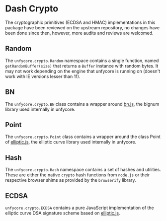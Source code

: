 # Dash Crypto

The cryptographic primitives (ECDSA and HMAC) implementations in this package have been reviewed on the upstream repository, no changes have been done since then, however, more audits and reviews are welcomed.

## Random

The `unfycore.crypto.Random` namespace contains a single function, named `getRandomBuffer(size)` that returns a `Buffer` instance with random bytes. It may not work depending on the engine that unfycore is running on (doesn't work with IE versions lesser than 11).

## BN

The `unfycore.crypto.BN` class contains a wrapper around [bn.js](https://github.com/indutny/bn.js), the bignum library used internally in unfycore.

## Point

The `unfycore.crypto.Point` class contains a wrapper around the class Point of [elliptic.js](https://github.com/indutny/elliptic), the elliptic curve library used internally in unfycore.

## Hash

The `unfycore.crypto.Hash` namespace contains a set of hashes and utilities. These are either the native `crypto` hash functions from `node.js` or their respective browser shims as provided by the `browserify` library.

## ECDSA

`unfycore.crypto.ECDSA` contains a pure JavaScript implementation of the elliptic curve DSA signature scheme based on [elliptic.js](https://github.com/indutny/elliptic).

